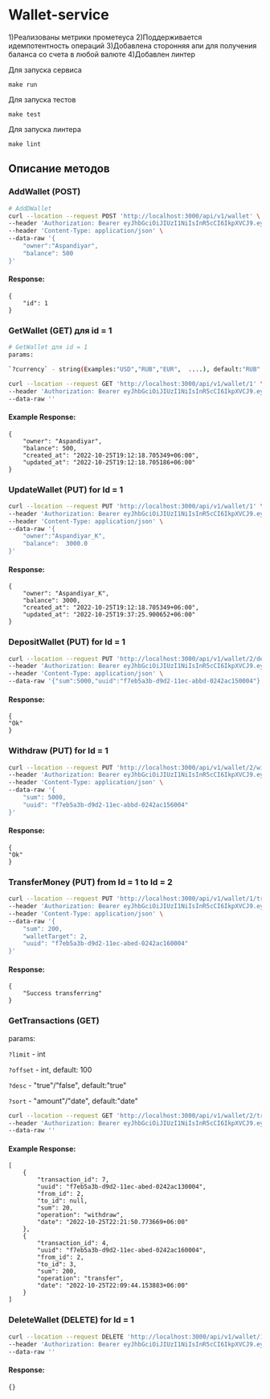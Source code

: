 # Wallet-service
1)Реализованы метрики прометеуса
2)Поддерживается идемпотентность операций
3)Добавлена сторонняя апи для получения баланса со счета в любой валюте
4)Добавлен линтер 

Для запуска сервиса

```shell
make run
```

Для запуска тестов

```shell
make test
```

Для запуска линтера

```shell
make lint
```

## Описание методов

### AddWallet (POST)

```bash
# AddDWallet
curl --location --request POST 'http://localhost:3000/api/v1/wallet' \
--header 'Authorization: Bearer eyJhbGciOiJIUzI1NiIsInR5cCI6IkpXVCJ9.eyJ1c2VybmFtZSI6ImFzcGFuIiwiZXhwIjo1MjY3MzIyNTIwLCJpc3MiOiJlLXdhbGxldCJ9.HgoCpW5_4DocvL66GPRNU_tneE8lspCwUtRjhwFnHUY' \
--header 'Content-Type: application/json' \
--data-raw '{
    "owner":"Aspandiyar",
    "balance": 500  
}'
```

#### Response:

```
{
    "id": 1
}
```

### GetWallet (GET) для id = 1

```bash
# GetWallet для id = 1
params:

`?currency` - string(Examples:"USD","RUB","EUR",  ....), default:"RUB"

curl --location --request GET 'http://localhost:3000/api/v1/wallet/1' \
--header 'Authorization: Bearer eyJhbGciOiJIUzI1NiIsInR5cCI6IkpXVCJ9.eyJ1c2VybmFtZSI6ImFzcGFuIiwiZXhwIjo1MjY3MzIyNTIwLCJpc3MiOiJlLXdhbGxldCJ9.HgoCpW5_4DocvL66GPRNU_tneE8lspCwUtRjhwFnHUY' \
--data-raw ''
```

#### Example Response:

```
{
    "owner": "Aspandiyar",
    "balance": 500,
    "created_at": "2022-10-25T19:12:18.705349+06:00",
    "updated_at": "2022-10-25T19:12:18.705186+06:00"
}
```

### UpdateWallet (PUT) for Id = 1

```bash
curl --location --request PUT 'http://localhost:3000/api/v1/wallet/1' \
--header 'Authorization: Bearer eyJhbGciOiJIUzI1NiIsInR5cCI6IkpXVCJ9.eyJ1c2VybmFtZSI6ImFzcGFuIiwiZXhwIjo1MjY3MzIyNTIwLCJpc3MiOiJlLXdhbGxldCJ9.HgoCpW5_4DocvL66GPRNU_tneE8lspCwUtRjhwFnHUY' \
--header 'Content-Type: application/json' \
--data-raw '{
    "owner":"Aspandiyar_K",
    "balance":  3000.0
}'
```

#### Response:

```
{
    "owner": "Aspandiyar_K",
    "balance": 3000,
    "created_at": "2022-10-25T19:12:18.705349+06:00",
    "updated_at": "2022-10-25T19:37:25.900652+06:00"
}
``` 

### DepositWallet (PUT) for Id = 1

```bash
curl --location --request PUT 'http://localhost:3000/api/v1/wallet/2/deposit' \
--header 'Authorization: Bearer eyJhbGciOiJIUzI1NiIsInR5cCI6IkpXVCJ9.eyJ1c2VybmFtZSI6ImFzcGFuIiwiZXhwIjo1MjY3MzIyNTIwLCJpc3MiOiJlLXdhbGxldCJ9.HgoCpW5_4DocvL66GPRNU_tneE8lspCwUtRjhwFnHUY' \
--header 'Content-Type: application/json' \
--data-raw '{"sum":5000,"uuid":"f7eb5a3b-d9d2-11ec-abbd-0242ac150004"}'
```

#### Response:

```
{
"Ok"
}
```

### Withdraw (PUT) for Id = 1

```bash
curl --location --request PUT 'http://localhost:3000/api/v1/wallet/2/withdraw' \
--header 'Authorization: Bearer eyJhbGciOiJIUzI1NiIsInR5cCI6IkpXVCJ9.eyJ1c2VybmFtZSI6ImFzcGFuIiwiZXhwIjo1MjY3MzIyNTIwLCJpc3MiOiJlLXdhbGxldCJ9.HgoCpW5_4DocvL66GPRNU_tneE8lspCwUtRjhwFnHUY' \
--header 'Content-Type: application/json' \
--data-raw '{
    "sum": 5000,
    "uuid": "f7eb5a3b-d9d2-11ec-abbd-0242ac156004"
}'
```

#### Response:

```
{
"Ok"
}
```

### TransferMoney (PUT) from Id = 1 to Id = 2

```bash
curl --location --request PUT 'http://localhost:3000/api/v1/wallet/1/transfer' \
--header 'Authorization: Bearer eyJhbGciOiJIUzI1NiIsInR5cCI6IkpXVCJ9.eyJ1c2VybmFtZSI6ImFzcGFuIiwiZXhwIjo1MjY3MzIyNTIwLCJpc3MiOiJlLXdhbGxldCJ9.HgoCpW5_4DocvL66GPRNU_tneE8lspCwUtRjhwFnHUY' \
--header 'Content-Type: application/json' \
--data-raw '{
    "sum": 200,
    "walletTarget": 2,
    "uuid": "f7eb5a3b-d9d2-11ec-abed-0242ac160004"
}'
```

#### Response:

```
{
    "Success transferring"
}
```

### GetTransactions (GET)

params:

`?limit` - int

`?offset` - int, default: 100

`?desc` - "true"/"false", default:"true"

`?sort` - "amount"/"date", default:"date"

```bash
curl --location --request GET 'http://localhost:3000/api/v1/wallet/2/transactions?sort=sum&desc=false&limit=2' \
--header 'Authorization: Bearer eyJhbGciOiJIUzI1NiIsInR5cCI6IkpXVCJ9.eyJ1c2VybmFtZSI6ImFzcGFuIiwiZXhwIjo1MjY3MzIyNTIwLCJpc3MiOiJlLXdhbGxldCJ9.HgoCpW5_4DocvL66GPRNU_tneE8lspCwUtRjhwFnHUY' \
--data-raw ''
```

#### Example Response:

```
[
    {
        "transaction_id": 7,
        "uuid": "f7eb5a3b-d9d2-11ec-abed-0242ac130004",
        "from_id": 2,
        "to_id": null,
        "sum": 20,
        "operation": "withdraw",
        "date": "2022-10-25T22:21:50.773669+06:00"
    },
    {
        "transaction_id": 4,
        "uuid": "f7eb5a3b-d9d2-11ec-abed-0242ac160004",
        "from_id": 2,
        "to_id": 3,
        "sum": 200,
        "operation": "transfer",
        "date": "2022-10-25T22:09:44.153883+06:00"
    }
]
```

### DeleteWallet (DELETE) for Id = 1

```bash
curl --location --request DELETE 'http://localhost:3000/api/v1/wallet/1' \
--header 'Authorization: Bearer eyJhbGciOiJIUzI1NiIsInR5cCI6IkpXVCJ9.eyJ1c2VybmFtZSI6ImFzcGFuIiwiZXhwIjo1MjY3MzIyNTIwLCJpc3MiOiJlLXdhbGxldCJ9.HgoCpW5_4DocvL66GPRNU_tneE8lspCwUtRjhwFnHUY' \
--data-raw ''
```

#### Response:

```
{}
```







